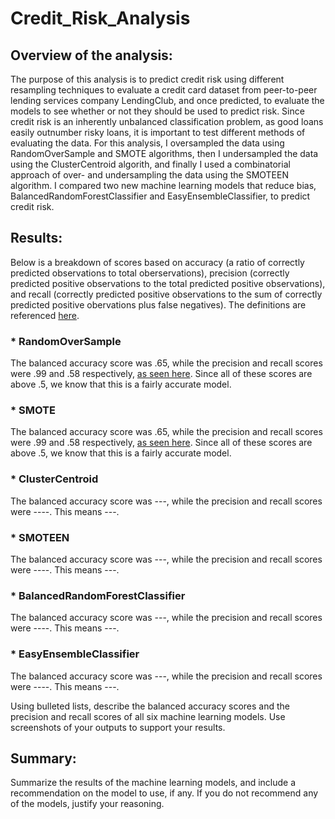# Credit_Risk_Analysis

## Overview of the analysis: 

The purpose of this analysis is to predict credit risk using different resampling techniques to evaluate a credit card dataset from peer-to-peer lending services company LendingClub, and once predicted, to evaluate the models to see whether or not they should be used to predict risk. Since credit risk is an inherently unbalanced classification problem, as good loans easily outnumber risky loans, it is important to test different methods of evaluating the data. For this analysis, I oversampled the data using RandomOverSample and SMOTE algorithms, then I undersampled the data using the ClusterCentroid algorith, and finally I used a combinatorial approach of over- and undersampling the data using the SMOTEEN algorithm. I compared two new machine learning models that reduce bias, BalancedRandomForestClassifier and EasyEnsembleClassifier, to predict credit risk. 

## Results: 
Below is a breakdown of scores based on accuracy (a ratio of correctly predicted observations to total oberservations), precision (correctly predicted positive observations to the total predicted positive observations), and recall (correctly predicted positive observations to the sum of correctly predicted positive obervations plus false negatives). The definitions are referenced [here](https://blog.exsilio.com/all/accuracy-precision-recall-f1-score-interpretation-of-performance-measures). 

### * RandomOverSample
The balanced accuracy score was .65, while the precision and recall scores were .99 and .58 respectively, [as seen here](https://github.com/LaurenSonis/Credit_Risk_Analysis/blob/main/2021-04-04%20(2).png). Since all of these scores are above .5, we know that this is a fairly accurate model.

### * SMOTE
The balanced accuracy score was .65, while the precision and recall scores were .99 and .58 respectively, [as seen here](https://github.com/LaurenSonis/Credit_Risk_Analysis/blob/main/2021-04-04%20(2).png). Since all of these scores are above .5, we know that this is a fairly accurate model.

### * ClusterCentroid
The balanced accuracy score was ---, while the precision and recall scores were ----. This means ---.

### * SMOTEEN
The balanced accuracy score was ---, while the precision and recall scores were ----. This means ---.

### * BalancedRandomForestClassifier
The balanced accuracy score was ---, while the precision and recall scores were ----. This means ---.

### * EasyEnsembleClassifier
The balanced accuracy score was ---, while the precision and recall scores were ----. This means ---.

Using bulleted lists, describe the balanced accuracy scores and the precision and recall scores of all six machine learning models. Use screenshots of your outputs to support your results.

## Summary: 
Summarize the results of the machine learning models, and include a recommendation on the model to use, if any. If you do not recommend any of the models, justify your reasoning.
